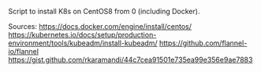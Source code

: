 Script to install K8s on CentOS8 from 0 (including Docker).

Sources:
https://docs.docker.com/engine/install/centos/
https://kubernetes.io/docs/setup/production-environment/tools/kubeadm/install-kubeadm/
https://github.com/flannel-io/flannel
https://gist.github.com/rkaramandi/44c7cea91501e735ea99e356e9ae7883
